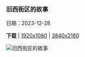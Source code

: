 ### 旧西街区的故事

日期：2023-12-28

**下载**  |  [1920x1080](https://cn.bing.com/th?id=OHR.BlueAmsterdam_ZH-CN0483591394_1920x1080.jpg)  |  [3840x2160](https://cn.bing.com/th?id=OHR.BlueAmsterdam_ZH-CN0483591394_UHD.jpg)

![旧西街区的故事](https://cn.bing.com/th?id=OHR.BlueAmsterdam_ZH-CN0483591394_1920x1080.jpg "旧西街区，阿姆斯特丹 ，荷兰 (© George Pachantouris/Getty Images)")

